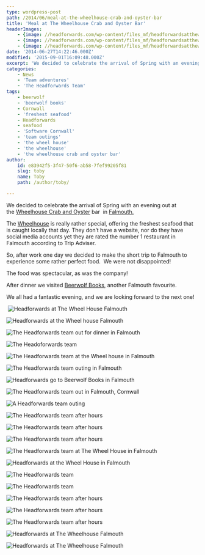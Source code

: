 ```yaml
---
type: wordpress-post
path: /2014/06/meal-at-the-wheelhouse-crab-and-oyster-bar
title: 'Meal at The Wheelhouse Crab and Oyster Bar'
headerImages:
    - {image: //headforwards.com/wp-content/files_mf/headforwardsatthewheelhousefalmouth3.jpg, text: 'The Wheelhouse'}
    - {image: //headforwards.com/wp-content/files_mf/headforwardsatthewheelhousefalmouth4.jpg, text: ""}
    - {image: //headforwards.com/wp-content/files_mf/headforwardsatthewheelhousefalmouth.jpg, text: ""}
date: '2014-06-27T14:22:46.000Z'
modified: '2015-09-01T16:09:48.000Z'
excerpt: 'We decided to celebrate the arrival of Spring with an evening out at the Wheelhouse Crab and Oyster bar  in Falmouth. The Wheelhouse is really rather special, offering the freshest seafood that is caught locally that day. They don’t have a website, nor do they have social media accounts yet they are rated the number 1 restaurant in Falmouth …'
categories:
    - News
    - 'Team adventures'
    - 'The Headforwards Team'
tags:
    - beerwolf
    - 'beerwolf books'
    - Cornwall
    - 'freshest seafood'
    - Headforwards
    - seafood
    - 'Software Cornwall'
    - 'team outings'
    - 'the wheel house'
    - 'the wheelhouse'
    - 'the wheelhouse crab and oyster bar'
author:
    id: e83942f5-3f47-50f6-ab58-7fef99205f81
    slug: toby
    name: Toby
    path: /author/toby/

---
```

We decided to celebrate the arrival of Spring with an evening out at the [Wheelhouse Crab and Oyster](http://www.tripadvisor.co.uk/Restaurant_Review-g186235-d1734677-Reviews-The_Wheel_House-Falmouth_Cornwall_England.html) bar  in [Falmouth.](http://www.falmouth.co.uk/)

The [Wheelhouse](http://www.cornishguardian.co.uk/Lee-Trewhela-ruins-Wheelhouse-s-word-mouth-rule/story-15243269-detail/story.html) is really rather special, offering the freshest seafood that is caught locally that day. They don’t have a website, nor do they have social media accounts yet they are rated the number 1 restaurant in Falmouth according to Trip Adviser.

So, after work one day we decided to make the short trip to Falmouth to experience some rather perfect food.  We were not disappointed!

The food was spectacular, as was the company!

After dinner we visited [Beerwolf Books](http://beerwolfbooks.com/), another Falmouth favourite.

We all had a fantastic evening, and we are looking forward to the next one!

<section class="gallery">

 ![Headforwards at The Wheel House Falmouth ](//headforwards.com/wp-content/uploads/2014/06/DSCF1719.jpg)

![Headforwards at the Wheel house Falmouth ](//headforwards.com/wp-content/uploads/2014/06/DSCF1759.jpg)

![The Headforwards team out for dinner in Falmouth ](//headforwards.com/wp-content/uploads/2014/06/DSCF1747.jpg)

![The Headoforwards team ](//headforwards.com/wp-content/uploads/2014/06/DSCF1729.jpg)

![The Headforwards team at the Wheel house in Falmouth](//headforwards.com/wp-content/uploads/2014/06/DSCF17251.jpg)

![The Headforwards team outing in Falmouth](//headforwards.com/wp-content/uploads/2014/06/DSCF1855.jpg)

![Headforwards go to Beerwolf Books in Falmouth](//headforwards.com/wp-content/uploads/2014/06/DSCF1785.jpg)

![The Headforwards team out in Falmouth, Cornwall](//headforwards.com/wp-content/uploads/2014/06/DSCF1843.jpg)

![A Headforwards team outing ](//headforwards.com/wp-content/uploads/2014/06/DSCF1831.jpg)

![The Headforwards team after hours](//headforwards.com/wp-content/uploads/2014/06/DSCF1791.jpg)

![The Headforwards team after hours](//headforwards.com/wp-content/uploads/2014/06/DSCF1770.jpg)

![The Headforwards team after hours](//headforwards.com/wp-content/uploads/2014/06/DSCF1761.jpg)

![The Headforwards team at The Wheel House in Falmouth](//headforwards.com/wp-content/uploads/2014/06/DSCF1755.jpg)

![Headforwards at the Wheel House in Falmouth](//headforwards.com/wp-content/uploads/2014/06/DSCF1743.jpg)

![The Headforwards team ](//headforwards.com/wp-content/uploads/2014/06/DSCF1742.jpg)

![The Headforwards team](//headforwards.com/wp-content/uploads/2014/06/DSCF1739.jpg)

![The Headforwards team after hours](//headforwards.com/wp-content/uploads/2014/06/DSCF1733.jpg)

![The Headforwards team after hours](//headforwards.com/wp-content/uploads/2014/06/DSCF1732.jpg)

![The Headforwards team after hours](//headforwards.com/wp-content/uploads/2014/06/DSCF1725.jpg)

![Headforwards at The Wheelhouse Falmouth](//headforwards.com/wp-content/uploads/2014/06/DSCF1773-e1403776938884.jpg)

![Headforwards at The Wheelhouse Falmouth](//headforwards.com/wp-content/uploads/2014/06/DSCF1778-e1403778652813.jpg)

</section>

